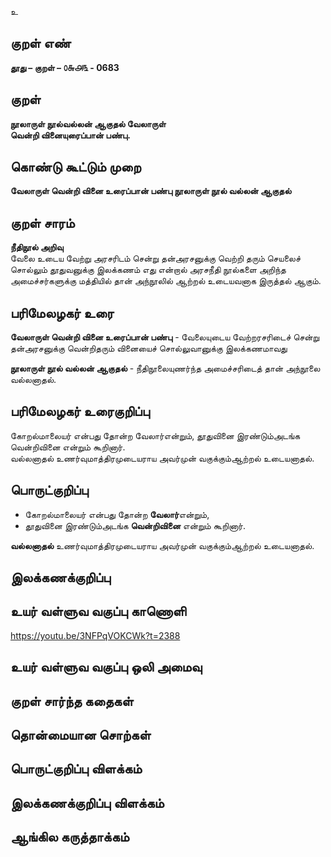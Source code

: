உ

## குறள் எண் 

**தூது – குறள் – ௦௬௮௩ - 0683**  

## குறள் 

**நூலாருள் நூல்வல்லன் ஆகுதல் வேலாருள்  
வென்றி வினையுரைப்பான் பண்பு.**  

## கொண்டு கூட்டும் முறை

**வேலாருள் வென்றி வினை உரைப்பான் பண்பு நூலாருள் நூல் வல்லன் ஆகுதல்**

## குறள் சாரம்   

**நீதிநூல் அறிவு**  
வேலை உடைய வேற்று அரசரிடம் சென்று தன்அரசனுக்கு வெற்றி தரும் செயலைச் சொல்லும் தூதுவனுக்கு இலக்கணம் எது என்றால் அரசநீதி நூல்களை அறிந்த அமைச்சர்களுக்கு மத்தியில் தான் அந்நூலில் ஆற்றல் உடையவனாக இருத்தல் ஆகும்.  

## பரிமேலழகர் உரை

**வேலாருள் வென்றி வினை உரைப்பான் பண்பு** - வேலையுடைய வேற்றரசரிடைச் சென்று தன்அரசனுக்கு வென்றிதரும் வினையைச் சொல்லுவானுக்கு இலக்கணமாவது  

**நூலாருள் நூல் வல்லன் ஆகுதல்** - நீதிநூலையுணர்ந்த அமைச்சரிடைத் தான் அந்நூலை வல்லனாதல்.   

## பரிமேலழகர் உரைகுறிப்பு   

கோறல்மாலையர் என்பது தோன்ற வேலார்என்றும், தூதுவினை இரண்டும்அடங்க வென்றிவினை என்றும் கூறினார்.  
வல்லனாதல் உணர்வுமாத்திரமுடையராய அவர்முன் வகுக்கும்ஆற்றல் உடையனாதல்.  

## பொருட்குறிப்பு 

* கோறல்மாலையர் என்பது தோன்ற **வேலார்**என்றும்,  
* தூதுவினை இரண்டும்அடங்க **வென்றிவினை** என்றும் கூறினார்.  

**வல்லனாதல்** உணர்வுமாத்திரமுடையராய அவர்முன் வகுக்கும்ஆற்றல் உடையனாதல்.    

## இலக்கணக்குறிப்பு  


## உயர் வள்ளுவ வகுப்பு காணொளி

https://youtu.be/3NFPqVOKCWk?t=2388 

## உயர் வள்ளுவ வகுப்பு ஒலி அமைவு 

 
## குறள் சார்ந்த கதைகள் 


## தொன்மையான சொற்கள்


## பொருட்குறிப்பு விளக்கம்


## இலக்கணக்குறிப்பு விளக்கம்


## ஆங்கில கருத்தாக்கம் 


